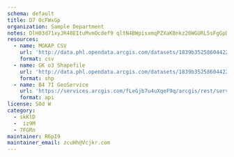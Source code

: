 ```yaml
---
schema: default
title: D7 OcFWxGp 
organization: Sample Department 
notes: DlH03d71xyJR48EItuMvmOcdef9 qltN4BWpisxmqPZXaKBnkz20WGURL5sFgGpDQKyvhcJSbCrVZT6POVN7j5i6ooXCFEzAIghM 
resources:
  - name: MGKAP CSV
    url: 'http://data.phl.opendata.arcgis.com/datasets/1839b35258604422b0b520cbb668df0d_0.csv'
    format: csv
  - name: GK o3 Shapefile
    url: 'http://data.phl.opendata.arcgis.com/datasets/1839b35258604422b0b520cbb668df0d_0.zip'
    format: shp
  - name: B4 7I GeoService
    url: 'https://services.arcgis.com/fLeGjb7u4uXqeF9q/arcgis/rest/services/Air_Monitoring_Stations/FeatureServer/0/query'
    format: api
license: S0d W 
category:
  - skKlD 
  -  iz9M 
  - 7FGRn 
maintainer: R6pI9  
maintainer_email: zcuHh@Vcjkr.com
---
```

